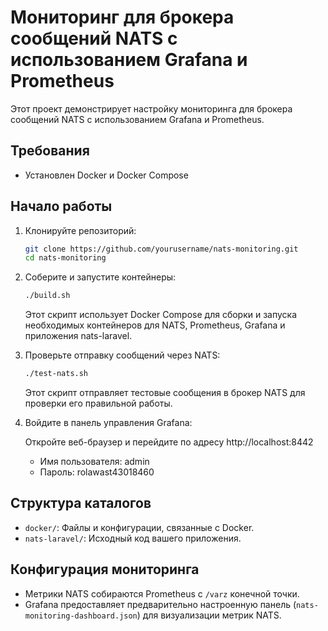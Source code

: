# Мониторинг для брокера сообщений NATS с использованием Grafana и Prometheus

Этот проект демонстрирует настройку мониторинга для брокера сообщений NATS с использованием Grafana и Prometheus.

## Требования

- Установлен Docker и Docker Compose

## Начало работы

1. Клонируйте репозиторий:

    ```bash
    git clone https://github.com/yourusername/nats-monitoring.git
    cd nats-monitoring
    ```

2. Соберите и запустите контейнеры:

    ```bash
    ./build.sh
    ```

    Этот скрипт использует Docker Compose для сборки и запуска необходимых контейнеров для NATS, Prometheus, Grafana и приложения nats-laravel.

3. Проверьте отправку сообщений через NATS:

    ```bash
    ./test-nats.sh
    ```

    Этот скрипт отправляет тестовые сообщения в брокер NATS для проверки его правильной работы.

4. Войдите в панель управления Grafana:

    Откройте веб-браузер и перейдите по адресу http://localhost:8442

    - Имя пользователя: admin
    - Пароль: rolawast43018460

## Структура каталогов

- `docker/`: Файлы и конфигурации, связанные с Docker.
- `nats-laravel/`: Исходный код вашего приложения.

## Конфигурация мониторинга

- Метрики NATS собираются Prometheus с `/varz` конечной точки.
- Grafana предоставляет предварительно настроенную панель (`nats-monitoring-dashboard.json`) для визуализации метрик NATS.
